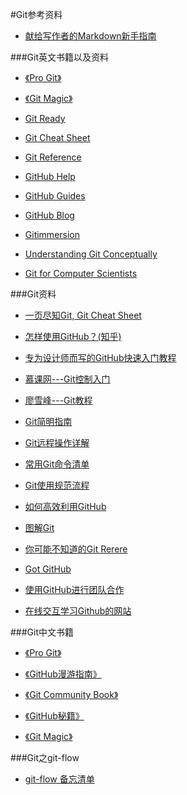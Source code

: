 #Git参考资料

* [献给写作者的Markdown新手指南](http://www.jianshu.com/p/q81RER)

###Git英文书籍以及资料

* [《Pro Git》](http://git-scm.com/book/en/v2)

* [《Git Magic》](http://www-cs-students.stanford.edu/~blynn/gitmagic/)

* [Git Ready](http://gitready.com/)

* [Git Cheat Sheet](http://www.git-tower.com/blog/git-cheat-sheet/)

* [Git Reference](http://gitref.org/)

* [GitHub Help](https://help.github.com/)

* [GitHub Guides](https://guides.github.com/)

* [GitHub Blog](http://link.zhihu.com/?target=https%3A//github.com/blog)

* [Gitimmersion](http://gitimmersion.com/)

* [Understanding Git Conceptually](http://www.sbf5.com/~cduan/technical/git/)

* [Git for Computer Scientists](http://eagain.net/articles/git-for-computer-scientists/)

###Git资料
* [一页尽知Git, Git Cheat Sheet](http://www.songjiaqiang.cn/?p=42)

* [怎样使用GitHub？(知乎)](http://www.zhihu.com/question/20070065?sort=created)

* [专为设计师而写的GitHub快速入门教程](http://www.ui.cn/detail/20957.html)

* [慕课网---Git控制入门](http://www.imooc.com/learn/390)

* [廖雪峰---Git教程](http://www.liaoxuefeng.com/wiki/0013739516305929606dd18361248578c67b8067c8c017b000)

* [Git简明指南](http://rogerdudler.github.io/git-guide/index.zh.html)

* [Git远程操作详解](http://www.ruanyifeng.com/blog/2014/06/git_remote.html)

* [常用Git命令清单](http://www.ruanyifeng.com/blog/2015/12/git-cheat-sheet.html)

* [Git使用规范流程](http://www.ruanyifeng.com/blog/2015/08/git-use-process.html)

* [如何高效利用GitHub](http://www.yangzhiping.com/tech/github.html)

* [图解Git](http://my.oschina.net/xdev/blog/114383?fromerr=SjMvdPpo)

* [你可能不知道的Git Rerere](https://ruby-china.org/topics/15809)

* [Got GitHub](http://www.worldhello.net/gotgithub/)

* [使用GitHub进行团队合作](http://xiaocong.github.io/blog/2013/03/20/team-collaboration-with-github/)

* [在线交互学习Github的网站](http://pcottle.github.io/learnGitBranching/?NODEMO)

###Git中文书籍

* [《Pro Git》](http://git.oschina.net/progit/)

* [《GitHub漫游指南》](http://github.phodal.com/?hmsr=toutiao.io&utm_medium=toutiao.io&utm_source=toutiao.io)

* [《Git Community Book》](http://gitbook.liuhui998.com)

* [《GitHub秘籍》](https://github.com/tiimgreen/github-cheat-sheet/blob/master/README.zh-cn.md)

* [《Git Magic》](http://www-cs-students.stanford.edu/~blynn/gitmagic/intl/zh_cn/index.html)

###Git之git-flow

* [git-flow 备忘清单](http://danielkummer.github.io/git-flow-cheatsheet/index.zh_CN.html)


